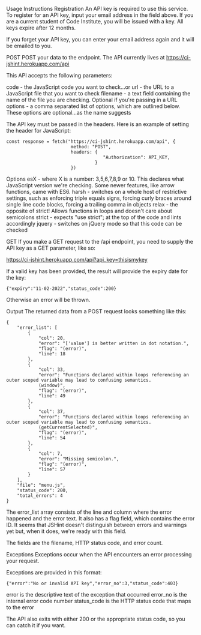 Usage Instructions
Registration
An API key is required to use this service. To register for an API key, input your email address in the field above. If you are a current student of Code Institute, you will be issued with a key. All keys expire after 12 months.

If you forget your API key, you can enter your email address again and it will be emailed to you.

POST
POST your data to the endpoint. The API currently lives at https://ci-jshint.herokuapp.com/api

This API accepts the following parameters:

code - the JavaScript code you want to check...or
url - the URL to a JavaScript file that you want to check
filename - a text field containing the name of the file you are checking. Optional if you're passing in a URL
options - a comma separated list of options, which are outlined below. These options are optional...as the name suggests

The API key must be passed in the headers. Here is an example of setting the header for JavaScript:

```
const response = fetch("https://ci-jshint.herokuapp.com/api", {
                        method: "POST",
                        headers: {
                                    "Authorization": API_KEY,
                                 }
                        })
```           
Options
esX - where X is a number: 3,5,6,7,8,9 or 10. This declares what JavaScript version we're checking. Some newer features, like arrow functions, came with ES6.
harsh - switches on a whole host of restrictive settings, such as enforcing triple equals signs, forcing curly braces around single line code blocks, forcing a trailing comma in objects
relax - the opposite of strict! Allows functions in loops and doesn't care about semicolons
strict - expects "use strict"; at the top of the code and lints accordingly
jquery - switches on jQuery mode so that this code can be checked

GET
If you make a GET request to the /api endpoint, you need to supply the API key as a GET parameter, like so:

https://ci-jshint.herokuapp.com/api?api_key=thisismykey

If a valid key has been provided, the result will provide the expiry date for the key:

```{"expiry":"11-02-2022","status_code":200}```

Otherwise an error will be thrown.

Output
The returned data from a POST request looks something like this:

```
{
    "error_list": [
        {
            "col": 20,
            "error": "['value'] is better written in dot notation.",
            "flag": "(error)",
            "line": 18
        },
        {
            "col": 33,
            "error": "Functions declared within loops referencing an outer scoped variable may lead to confusing semantics.
            (window)",
            "flag": "(error)",
            "line": 49
        },
        {
            "col": 37,
            "error": "Functions declared within loops referencing an outer scoped variable may lead to confusing semantics.
            (getCurrentSelected)",
            "flag": "(error)",
            "line": 54
        },
        {
            "col": 7,
            "error": "Missing semicolon.",
            "flag": "(error)",
            "line": 57
        }
    ],
    "file": "menu.js",
    "status_code": 200,
    "total_errors": 4
}
```
            
The error_list array consists of the line and column where the error happened and the error text. It also has a flag field, which contains the error ID. It seems that JSHint doesn't distinguish between errors and warnings yet but, when it does, we're ready with this field.

The fields are the filename, HTTP status code, and error count.

Exceptions
Exceptions occur when the API encounters an error processing your request.

Exceptions are provided in this format:

`{"error":"No or invalid API key","error_no":3,"status_code":403}`

error is the descriptive text of the exception that occurred error_no is the internal error code number status_code is the HTTP status code that maps to the error

The API also exits with either 200 or the appropriate status code, so you can catch it if you want.